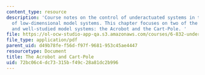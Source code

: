 ```yaml
---
content_type: resource
description: 'Course notes on the control of underactuated systems in the context
  of low-dimensional model systems. This chapter focuses on two of the most well-known
  and well-studied model systems: the Acrobot and the Cart-Pole. '
file: https://ol-ocw-studio-app-qa.s3.amazonaws.com/courses/6-832-underactuated-robotics-spring-2009/72bc06c4dc73315bf49c28a81dc2b996_MIT6_832s09_read_ch03.pdf
file_type: application/pdf
parent_uid: d49b78fe-f56d-f97f-9681-953c45ae4447
resourcetype: Document
title: The Acrobot and Cart-Pole
uid: 72bc06c4-dc73-315b-f49c-28a81dc2b996
---
```

